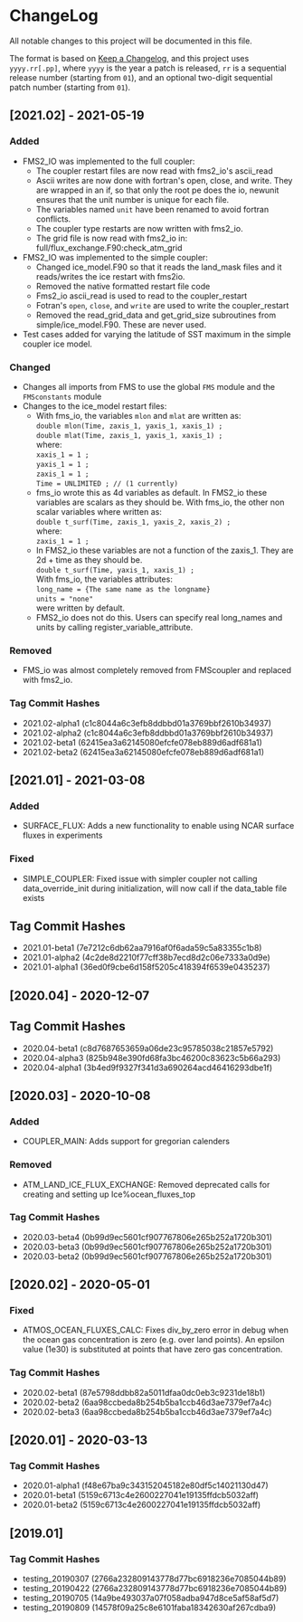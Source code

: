 # ChangeLog
All notable changes to this project will be documented in this file.

The format is based on [Keep a Changelog](https://keepachangelog.com/en/1.0.0),
and this project uses `yyyy.rr[.pp]`, where `yyyy` is the year a patch is released,
`rr` is a sequential release number (starting from `01`), and an optional two-digit
sequential patch number (starting from `01`).

## [2021.02] - 2021-05-19
### Added
- FMS2_IO was implemented to the full coupler:
	- The coupler restart files are now read with fms2_io's ascii_read
	- Ascii writes are now done with fortran's open, close, and write. They are wrapped in an if, so that only the root pe does the io, newunit ensures that the unit number is unique for each file. 
	- The variables named `unit` have been renamed to avoid fortran conflicts. 
	- The coupler type restarts are now written with fms2_io.
	- The grid file is now read with fms2_io in: full/flux_exchange.F90:check_atm_grid
- FMS2_IO was implemented to the simple coupler:
	- Changed ice_model.F90 so that it reads the land_mask files and it reads/writes the ice restart with fms2io.
	- Removed the native formatted restart file code
	- Fms2_io ascii_read is used to read to the coupler_restart
	- Fotran's `open`, `close`, and `write` are used to write the coupler_restart
	- Removed the read_grid_data and get_grid_size subroutines from simple/ice_model.F90. These are never used. 
- Test cases added for varying the latitude of SST maximum in the simple coupler ice model.
### Changed
- Changes all imports from FMS to use the global `FMS` module and the `FMSconstants` module
- Changes to the ice_model restart files:
  - With fms_io, the variables `mlon` and `mlat` are written as: <br>
    		`double mlon(Time, zaxis_1, yaxis_1, xaxis_1) ;`<br>
  		`double mlat(Time, zaxis_1, yaxis_1, xaxis_1) ;`<br>
    where:<br>
	`xaxis_1 = 1 ;`<br>
	`yaxis_1 = 1 ;`<br>
	`zaxis_1 = 1 ;`<br>
	`Time = UNLIMITED ; // (1 currently)`
  - fms_io wrote this as 4d variables as default. In FMS2_io these variables are scalars as they should be. With fms_io, the other non scalar variables where written as:<br>
    	`double t_surf(Time, zaxis_1, yaxis_2, xaxis_2) ;`<br>
    where:<br>
    	`zaxis_1 = 1 ;`
  - In FMS2_io these variables are not a function of the zaxis_1. They are 2d + time as they should be.<br>
    	`double t_surf(Time, yaxis_1, xaxis_1) ;`<br>
    With fms_io, the variables attributes:<br>
    	`long_name = {The same name as the longname}`<br>
	`units = "none"`<br>
    were written by default.
  - FMS2_io does not do this. Users can specify real long_names and units by calling register_variable_attribute.
### Removed
- FMS_io was almost completely removed from FMScoupler and replaced with fms2_io. 
### Tag Commit Hashes
- 2021.02-alpha1 (c1c8044a6c3efb8ddbbd01a3769bbf2610b34937)
- 2021.02-alpha2 (c1c8044a6c3efb8ddbbd01a3769bbf2610b34937)
- 2021.02-beta1 (62415ea3a62145080efcfe078eb889d6adf681a1)
- 2021.02-beta2 (62415ea3a62145080efcfe078eb889d6adf681a1)

## [2021.01] - 2021-03-08

### Added
- SURFACE_FLUX: Adds a new functionality to enable using NCAR surface fluxes in experiments

### Fixed
- SIMPLE_COUPLER: Fixed issue with simpler coupler not calling data_override_init during initialization, will now call if the data_table file exists 

## Tag Commit Hashes
- 2021.01-beta1 (7e7212c6db62aa7916af0f6ada59c5a83355c1b8)
- 2021.01-alpha2 (4c2de8d2210f77cff38b7ecd8d2c06e7333a0d9e)
- 2021.01-alpha1 (36ed0f9cbe6d158f5205c418394f6539e0435237)

## [2020.04] - 2020-12-07

## Tag Commit Hashes
- 2020.04-beta1 (c8d7687653659a06de23c95785038c21857e5792)
- 2020.04-alpha3 (825b948e390fd68fa3bc46200c83623c5b66a293)
- 2020.04-alpha1 (3b4ed9f9327f341d3a690264acd46416293dbe1f)

## [2020.03] - 2020-10-08

### Added
- COUPLER_MAIN: Adds support for gregorian calenders

### Removed
- ATM_LAND_ICE_FLUX_EXCHANGE: Removed deprecated calls for creating and setting up Ice%ocean_fluxes_top

### Tag Commit Hashes
- 2020.03-beta4 (0b99d9ec5601cf907767806e265b252a1720b301)
- 2020.03-beta3 (0b99d9ec5601cf907767806e265b252a1720b301)
- 2020.03-beta2 (0b99d9ec5601cf907767806e265b252a1720b301)

## [2020.02] - 2020-05-01

### Fixed
- ATMOS_OCEAN_FLUXES_CALC: Fixes div_by_zero error in debug when the ocean gas concentration is zero (e.g. over land points). An epsilon value (1e30) is substituted at points that have zero gas concentration.

### Tag Commit Hashes
- 2020.02-beta1 (87e5798ddbb82a5011dfaa0dc0eb3c9231de18b1)
- 2020.02-beta2 (6aa98ccbeda8b254b5ba1ccb46d3ae7379ef7a4c)
- 2020.02-beta3 (6aa98ccbeda8b254b5ba1ccb46d3ae7379ef7a4c)

## [2020.01] - 2020-03-13

### Tag Commit Hashes
- 2020.01-alpha1 (f48e67ba9c343152045182e80df5c14021130d47)
- 2020.01-beta1 (5159c6713c4e2600227041e19135ffdcb5032aff)
- 2020.01-beta2 (5159c6713c4e2600227041e19135ffdcb5032aff)

## [2019.01]

### Tag Commit Hashes
- testing_20190307 (2766a232809143778d77bc6918236e7085044b89)
- testing_20190422 (2766a232809143778d77bc6918236e7085044b89)
- testing_20190705 (14a9be493037a07f058adba947d8ce5af58af5d7)
- testing_20190809 (14578f09a25c8e6101faba18342630af267cdba9)
